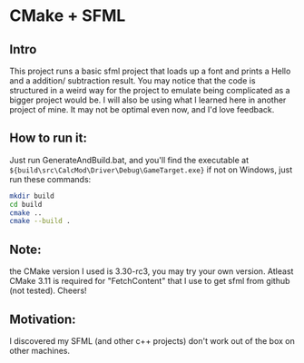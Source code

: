 # CMake + SFML
## Intro
This project runs a basic sfml project that loads up a font and prints a Hello and a addition/ subtraction result. You may notice that the code is structured in a weird way for the project to emulate being  complicated as a bigger project would be. I will also be using what I learned here in another project of mine. It may not be optimal even now, and I'd love feedback.

## How to run it:
Just run GenerateAndBuild.bat, and you'll find the executable at `${build\src\CalcMod\Driver\Debug\GameTarget.exe}` 
if not on Windows, just run these commands:
```sh
mkdir build
cd build
cmake ..
cmake --build .
```

## Note:
the CMake version I used is 3.30-rc3, you may try your own version.
Atleast CMake 3.11 is required for "FetchContent" that I use to get sfml from github (not tested). Cheers!

## Motivation:
 I discovered my SFML (and other c++ projects) don't work out of the box on other machines.